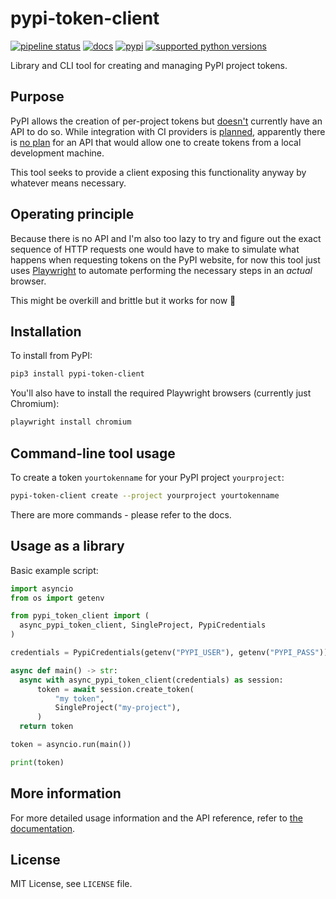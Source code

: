 # pypi-token-client

[![pipeline status](https://gitlab.com/smheidrich/pypi-token-client/badges/main/pipeline.svg?style=flat-square)](https://gitlab.com/smheidrich/pypi-token-client/-/commits/main)
[![docs](https://img.shields.io/badge/docs-online-brightgreen?style=flat-square)](https://smheidrich.gitlab.io/pypi-token-client/)
[![pypi](https://img.shields.io/pypi/v/pypi-token-client)](https://pypi.org/project/pypi-token-client/)
[![supported python versions](https://img.shields.io/pypi/pyversions/pypi-token-client)](https://pypi.org/project/pypi-token-client/)

Library and CLI tool for creating and managing PyPI project tokens.

## Purpose

PyPI allows the creation of per-project tokens but
[doesn't](https://github.com/pypi/warehouse/issues/6396) currently have an API
to do so. While integration with CI providers is
[planned](https://github.com/pypi/warehouse/issues/6396#issuecomment-1345585291),
apparently there is
[no plan](https://github.com/pypi/warehouse/issues/6396#issuecomment-1345667940)
for an API that would allow one to create tokens from a local development
machine.

This tool seeks to provide a client exposing this functionality anyway by
whatever means necessary.

## Operating principle

Because there is no API and I'm also too lazy to try and figure out the exact
sequence of HTTP requests one would have to make to simulate what happens when
requesting tokens on the PyPI website, for now this tool just uses
[Playwright](https://playwright.dev/python/) to automate performing the
necessary steps in an *actual* browser.

This might be overkill and brittle but it works for now 🤷

## Installation

To install from PyPI:

```bash
pip3 install pypi-token-client
```

You'll also have to install the required Playwright browsers (currently just
Chromium):

```bash
playwright install chromium
```

## Command-line tool usage

To create a token `yourtokenname` for your PyPI project `yourproject`:

```bash
pypi-token-client create --project yourproject yourtokenname
```

There are more commands - please refer to the docs.

## Usage as a library

Basic example script:

```python
import asyncio
from os import getenv

from pypi_token_client import (
  async_pypi_token_client, SingleProject, PypiCredentials
)

credentials = PypiCredentials(getenv("PYPI_USER"), getenv("PYPI_PASS"))

async def main() -> str:
  async with async_pypi_token_client(credentials) as session:
      token = await session.create_token(
          "my token",
          SingleProject("my-project"),
      )
  return token

token = asyncio.run(main())

print(token)
```

## More information

For more detailed usage information and the API reference, refer to
[the documentation](https://smheidrich.gitlab.io/pypi-token-client/).

## License

MIT License, see `LICENSE` file.
